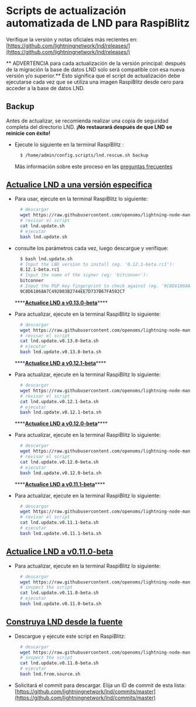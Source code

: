 # Scripts de actualización automatizada de LND para RaspiBlitz

Verifique la versión y notas oficiales más recientes en: [https://github.com/lightningnetwork/lnd/releases/](https://github.com/lightningnetwork/lnd/releases/)

** ADVERTENCIA para cada actualización de la versión principal: después de la migración la base de datos LND solo será compatible con esa nueva versión y/o superior.**
Esto significa que el script de actualización debe ejecutarse cada vez que se utiliza una imagen RaspiBlitz desde cero para acceder a la base de datos LND.

## Backup

Antes de actualizar, se recomienda realizar una copia de seguridad completa del directorio LND.
**¡No restaurará después de que LND se reinicie con éxito!**

* Ejecute lo siguiente en la terminal RaspiBlitz :

  ```bash
    $ /home/admin/config.scripts/lnd.rescue.sh backup
  ```

  Más información sobre este proceso en las [preguntas frecuentes](https://github.com/rootzoll/raspiblitz/blob/master/FAQ.md#2-making-a-complete-lnd-data-backup)

## [Actualice LND a una versión especifica](https://github.com/openoms/lightning-node-management/tree/4d79ea41252f3fb2729aa9c2bd2be591b7c98299/lnd.updates/lnd.update.sh)

* Para usar, ejecute en la terminal RaspiBlitz lo siguiente:

  ```bash
    # descargar
    wget https://raw.githubusercontent.com/openoms/lightning-node-management/master/lnd.updates/lnd.update.sh
    # revisar el script
    cat lnd.update.sh
    # ejecutar
    bash lnd.update.sh
  ```

* consulte los parámetros cada vez, luego descargue y verifique:

  ```bash
    $ bash lnd.update.sh
    # Input the LND version to install (eg. '0.12.1-beta.rc1'):
    0.12.1-beta.rc1
    # Input the name of the signer (eg: 'bitconner'):
    bitconner
    # Input the PGP key fingerprint to check against (eg. '9C8D61868A7C492003B2744EE7D737B67FA592C7'):
    9C8D61868A7C492003B2744EE7D737B67FA592C7
  ```

  \*\*\*\*[**Actualice LND a v0.13.0-beta**](https://github.com/openoms/lightning-node-management/tree/4d79ea41252f3fb2729aa9c2bd2be591b7c98299/lnd.updates/lnd.update.v0.13.0-beta.sh)\*\*\*\*

* Para actualizar, ejecute en la terminal RaspiBlitz lo siguiente:

  ```bash
    # descargar
    wget https://raw.githubusercontent.com/openoms/lightning-node-management/master/lnd.updates/lnd.update.v0.13.0-beta.sh
    # revisar el script
    cat lnd.update.v0.13.0-beta.sh
    # ejecutar
    bash lnd.update.v0.13.0-beta.sh
  ```

  \*\*\*\*[**Actualice LND a v0.12.1-beta**](https://github.com/openoms/lightning-node-management/tree/4d79ea41252f3fb2729aa9c2bd2be591b7c98299/lnd.updates/lnd.update.v0.12.1-beta.sh)\*\*\*\*

* Para actualizar, ejecute en la terminal RaspiBlitz lo siguiente:

  ```bash
    # descargar
    wget https://raw.githubusercontent.com/openoms/lightning-node-management/master/lnd.updates/lnd.update.v0.12.1-beta.sh
    # revisar el script
    cat lnd.update.v0.12.1-beta.sh
    # ejecutar
    bash lnd.update.v0.12.1-beta.sh
  ```

  \*\*\*\*[**Actualice LND a v0.12.0-beta**](https://github.com/openoms/lightning-node-management/tree/4d79ea41252f3fb2729aa9c2bd2be591b7c98299/lnd.updates/lnd.update.v0.12.0-beta.sh)\*\*\*\*

* Para actualizar, ejecute en la terminal RaspiBlitz lo siguiente:

  ```bash
    # descargar
    wget https://raw.githubusercontent.com/openoms/lightning-node-management/master/lnd.updates/lnd.update.v0.12.0-beta.sh
    # revisar el script
    cat lnd.update.v0.12.0-beta.sh
    # ejecutar
    bash lnd.update.v0.12.0-beta.sh
  ```

  \*\*\*\*[**Actualice LND a v0.11.1-beta**](https://github.com/openoms/lightning-node-management/tree/4d79ea41252f3fb2729aa9c2bd2be591b7c98299/lnd.updates/lnd.update.v0.11.1-beta.sh)\*\*\*\*

* Para actualizar, ejecute en la terminal RaspiBlitz lo siguiente:

  ```bash
    # descargar
    wget https://raw.githubusercontent.com/openoms/lightning-node-management/master/lnd.updates/lnd.update.v0.11.1-beta.sh
    # revisar el script
    cat lnd.update.v0.11.1-beta.sh
    # ejecutar
    bash lnd.update.v0.11.1-beta.sh
  ```

## [Actualice LND a v0.11.0-beta](https://github.com/openoms/lightning-node-management/tree/4d79ea41252f3fb2729aa9c2bd2be591b7c98299/lnd.updates/lnd.update.v0.11.0-beta.sh)

* Para actualizar, ejecute en la terminal RaspiBlitz lo siguiente:

  ```bash
    # descargar
    wget https://raw.githubusercontent.com/openoms/lightning-node-management/master/lnd.updates/lnd.update.v0.11.0-beta.sh
    # inspect the script
    cat lnd.update.v0.11.0-beta.sh
    # ejecutar
    bash lnd.update.v0.11.0-beta.sh
  ```

## [Construya LND desde la fuente](https://github.com/openoms/lightning-node-management/tree/4d79ea41252f3fb2729aa9c2bd2be591b7c98299/lnd.updates/lnd.from.source.sh)

* Descargue y ejecute este script en RaspiBlitz:

  ```bash
    # descargar
    wget https://raw.githubusercontent.com/openoms/lightning-node-management/master/lnd.updates/lnd.from.source.sh
    # inspect the script
    cat lnd.update.v0.11.0-beta.sh
    # ejecutar
    bash lnd.from.source.sh
  ```

* Solicitará el commit para descargar. Elija un ID de commit de esta lista: [https://github.com/lightningnetwork/lnd/commits/master](https://github.com/lightningnetwork/lnd/commits/master)
